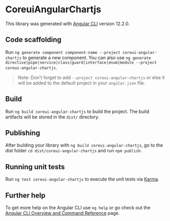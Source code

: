# CoreuiAngularChartjs

This library was generated with [Angular CLI](https://github.com/angular/angular-cli) version 12.2.0.

## Code scaffolding

Run `ng generate component component-name --project coreui-angular-chartjs` to generate a new component. You can also use `ng generate directive|pipe|service|class|guard|interface|enum|module --project coreui-angular-chartjs`.
> Note: Don't forget to add `--project coreui-angular-chartjs` or else it will be added to the default project in your `angular.json` file. 

## Build

Run `ng build coreui-angular-chartjs` to build the project. The build artifacts will be stored in the `dist/` directory.

## Publishing

After building your library with `ng build coreui-angular-chartjs`, go to the dist folder `cd dist/coreui-angular-chartjs` and run `npm publish`.

## Running unit tests

Run `ng test coreui-angular-chartjs` to execute the unit tests via [Karma](https://karma-runner.github.io).

## Further help

To get more help on the Angular CLI use `ng help` or go check out the [Angular CLI Overview and Command Reference](https://angular.io/cli) page.
